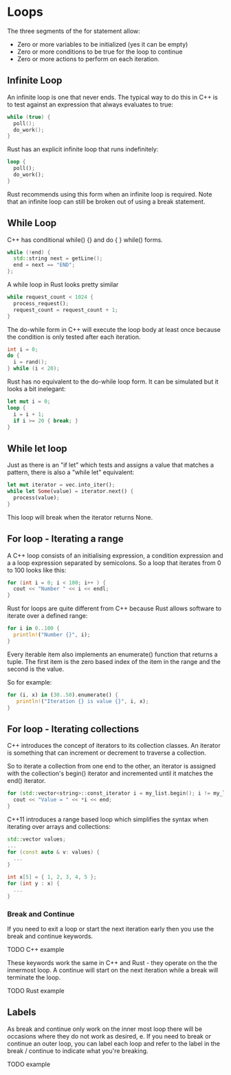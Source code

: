 # Loops

The three segments of the for statement allow:
* Zero or more variables to be initialized (yes it can be empty)
* Zero or more conditions to be true for the loop to continue
* Zero or more actions to perform on each iteration.

## Infinite Loop

An infinite loop is one that never ends. The typical way to do this in C++ is to test against an expression that always evaluates to true:

```c++
while (true) {
  poll();
  do_work();
}
```

Rust has an explicit infinite loop that runs indefinitely:

```rust
loop {
  poll();
  do_work();
}
```

Rust recommends using this form when an infinite loop is required. Note that an infinite loop can still be broken out of using a break statement.

## While Loop

C++ has conditional while() {} and do { } while() forms.

```c++
while (!end) {
  std::string next = getLine();
  end = next == "END";
};
```

A while loop in Rust looks pretty similar

```rust
while request_count < 1024 {
  process_request();
  request_count = request_count + 1;
}
```

The do-while form in C++ will execute the loop body at least once because the condition is only tested after each iteration.

```c++
int i = 0;
do {
  i = rand();
} while (i < 20);
```

Rust has no equivalent to the do-while loop form. It can be simulated but it looks a bit inelegant:

```rust
let mut i = 0;
loop {
  i = i + 1;
  if i >= 20 { break; }
}
```

## While let loop

Just as there is an "if let" which tests and assigns a value that matches a pattern, there is also a "while let" equivalent:

```rust
let mut iterator = vec.into_iter();
while let Some(value) = iterator.next() {
  process(value);
}
```

This loop will break when the iterator returns None.

## For loop - Iterating a range

A C++ loop consists of an initialising expression, a condition expression and a a loop expression separated by semicolons. So a loop that iterates from 0 to 100 looks like this:

```c++
for (int i = 0; i < 100; i++ ) {
  cout << "Number " << i << endl;
}
```

Rust for loops are quite different from C++ because Rust allows software to iterate over a defined range:

```rust
for i in 0..100 {
  println!("Number {}", i);
}
```

Every iterable item also implements an enumerate() function that returns a tuple. The first item is the zero based index of the item in the range and the second is the value.

So for example:

```rust
for (i, x) in (30..50).enumerate() {
   println!("Iteration {} is value {}", i, x);
}
```

## For loop - Iterating collections

C++ introduces the concept of iterators to its collection classes. An iterator is something that can increment or decrement to traverse a collection.

So to iterate a collection from one end to the other, an iterator is assigned with the collection's begin() iterator and incremented until it matches the end() iterator.

```c++
for (std::vector<string>::const_iterator i = my_list.begin(); i != my_list.end(); ++i ) {
  cout << "Value = " << *i << end;
}
```

C++11 introduces a range based loop which simplifies the syntax when iterating over arrays and collections:

```c++
std::vector values;
...
for (const auto & v: values) {
  ...
}

int x[5] = { 1, 2, 3, 4, 5 };
for (int y : x) {
  ...
}
```

### Break and Continue

If you need to exit a loop or start the next iteration early then you use the break and continue keywords.

TODO C++ example

These keywords work the same in C++ and Rust - they operate on the the innermost loop. A continue will start on the next iteration while a break will terminate the loop.

TODO Rust example

## Labels
As break and continue only work on the inner most loop there will be occasions where they do not work as desired, e. If you need to break or continue an outer loop, you can label each loop and refer to the label in the break / continue to indicate what you're breaking.

TODO example

